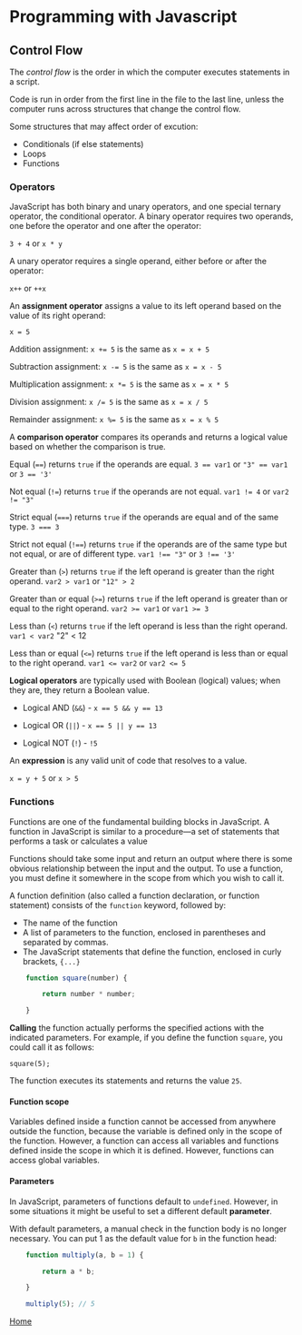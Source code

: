 # Programming with Javascript

## Control Flow

The *control flow* is the order in which the computer executes statements in a script.

Code is run in order from the first line in the file to the last line, unless the computer runs across structures that change the control flow.

Some structures that may affect order of excution:

- Conditionals (if else statements)
- Loops
- Functions

### Operators

JavaScript has both binary and unary operators, and one special ternary operator, the conditional operator. A binary operator requires two operands, one before the operator and one after the operator:

`3 + 4` or `x * y`

A unary operator requires a single operand, either before or after the operator:

`x++` or `++x`

An **assignment operator** assigns a value to its left operand based on the value of its right operand:

`x = 5`

Addition assignment: `x += 5` is the same as `x = x + 5`

Subtraction assignment: `x -= 5` is the same as `x = x - 5`

Multiplication assignment: `x *= 5` is the same as `x = x * 5`

Division assignment: `x /= 5` is the same as `x = x / 5`

Remainder assignment: `x %= 5` is the same as `x = x % 5`

A **comparison operator** compares its operands and returns a logical value based on whether the comparison is true.

Equal (`==`) returns `true` if the operands are equal. `3 == var1` or `"3" == var1` or `3 == '3'`

Not equal (`!=`) returns `true` if the operands are not equal. `var1 != 4` or `var2 != "3"`

Strict equal (`===`) returns `true` if the operands are equal and of the same type. `3 === 3`

Strict not equal (`!==`) returns `true` if the operands are of the same type but not equal, or are of different type. `var1 !== "3"` or `3 !== '3'`

Greater than (`>`) returns `true` if the left operand is greater than the right operand. `var2 > var1` or `"12" > 2`

Greater than or equal (`>=`) returns `true` if the left operand is greater than or equal to the right operand. `var2 >= var1` or `var1 >= 3`

Less than (`<`) returns `true` if the left operand is less than the right operand. `var1 < var2`
"2" < 12

Less than or equal (`<=`) returns `true` if the left operand is less than or equal to the right operand. `var1 <= var2` or `var2 <= 5`

**Logical operators** are typically used with Boolean (logical) values; when they are, they return a Boolean value.

- Logical AND (`&&`) - `x == 5 && y == 13`

- Logical OR (`||`) - `x == 5 || y == 13`

- Logical NOT (`!`) - `!5`

An **expression** is any valid unit of code that resolves to a value.

`x = y + 5` or `x > 5`

### Functions

Functions are one of the fundamental building blocks in JavaScript. A function in JavaScript is similar to a procedure—a set of statements that performs a task or calculates a value

Functions should take some input and return an output where there is some obvious relationship between the input and the output. To use a function, you must define it somewhere in the scope from which you wish to call it.

A function definition (also called a function declaration, or function statement) consists of the `function` keyword, followed by:

- The name of the function
- A list of parameters to the function, enclosed in parentheses and separated by commas.
- The JavaScript statements that define the function, enclosed in curly brackets, `{...}`

```javascript
    function square(number) {

        return number * number;

    }
```

**Calling** the function actually performs the specified actions with the indicated parameters. For example, if you define the function `square`, you could call it as follows:

`square(5);`

The function executes its statements and returns the value `25`.

#### Function scope

Variables defined inside a function cannot be accessed from anywhere outside the function, because the variable is defined only in the scope of the function. However, a function can access all variables and functions defined inside the scope in which it is defined. However, functions can access global variables.

#### Parameters

In JavaScript, parameters of functions default to `undefined`. However, in some situations it might be useful to set a different default **parameter**.

With default parameters, a manual check in the function body is no longer necessary. You can put 1 as the default value for `b` in the function head:

```javascript
    function multiply(a, b = 1) {

        return a * b;

    }

    multiply(5); // 5
```

[Home](README.md)
